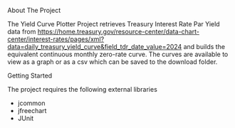 About The Project

The Yield Curve Plotter Project retrieves Treasury Interest Rate Par Yield data from https://home.treasury.gov/resource-center/data-chart-center/interest-rates/pages/xml?data=daily_treasury_yield_curve&field_tdr_date_value=2024 and builds the equivalent continuous monthly zero-rate curve. The curves are available to view as a graph or as a csv which can be saved to the download folder.

Getting Started

The project requires the following external libraries
-  jcommon
-  jfreechart
-  JUnit

